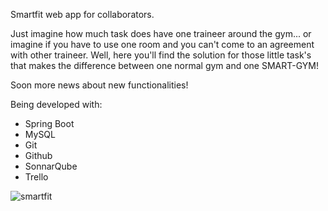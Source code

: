 Smartfit web app for collaborators.

Just imagine how much task does have one traineer around the gym... or imagine if you have to use one room and you can't come to an agreement with other traineer. Well, here you'll find the solution for those little task's that makes the difference between one normal gym and one SMART-GYM!

Soon more news about new functionalities!

Being developed with:

- Spring Boot
- MySQL 
- Git
- Github
- SonnarQube
- Trello

![smartfit](https://user-images.githubusercontent.com/71664180/172698960-3de82fd1-12ff-4ed3-ae18-53af9b85750c.jpg)
